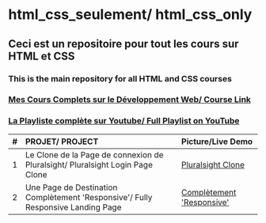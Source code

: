 # html_css_seulement/ html_css_only

## Ceci est un repositoire pour tout les cours sur HTML et CSS
### This is the main repository for all HTML and CSS courses

### [Mes Cours Complets sur le Développement Web/ Course Link](https://www.youtube.com/channel/UCzvbhmjj1E0lJB9_O5tF79w)
### [La Playliste complète sur Youtube/ Full Playlist on YouTube](https://www.youtube.com/channel/UCzvbhmjj1E0lJB9_O5tF79w)


| # |                                   PROJET/ PROJECT                                 |                Picture/Live Demo                       |
| --|:----------------------------------------------------------------------------------|:-------------------------------------------------------|
| 1 |  Le Clone de la Page de connexion de Pluralsight/ Pluralsight Login Page Clone    | [Pluralsight Clone](https://iili.io/XnK3Je.png)
| 2 |  Une Page de Destination Complètement 'Responsive'/ Fully Responsive Landing Page | [Complètement 'Responsive'](https://iili.io/XnKV7n.png)             

